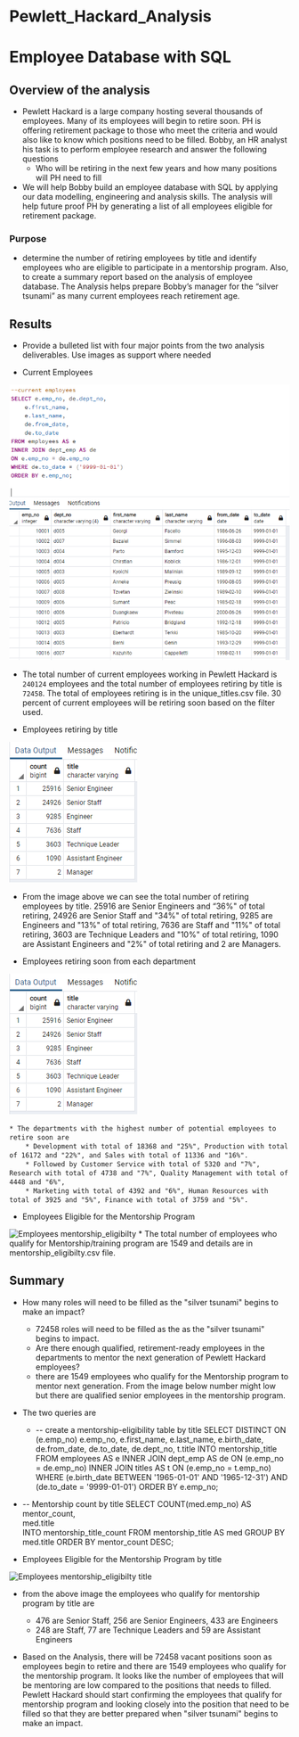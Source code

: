 # Pewlett_Hackard_Analysis
# **Employee Database with SQL** 
	
## **Overview of the analysis** 
* Pewlett Hackard is a large company hosting several thousands of employees. Many of its employees will begin to retire soon. PH is offering retirement package to those who meet the criteria and would also like to know which positions need to be filled. Bobby, an HR analyst his task is to perform employee research and answer the following questions 
	* Who will be retiring in the next few years and how many positions will PH need to fill 
* We will help Bobby build an employee database with SQL by applying our data modelling, engineering and analysis skills. The analysis will help future proof PH by generating a list of all employees eligible for retirement package.

### Purpose 
* determine the number of retiring employees by title and identify employees who are eligible to participate in a mentorship program. Also, to create a summary report based on the analysis of employee database. The Analysis helps prepare Bobby’s manager for the “silver tsunami” as many current employees reach retirement age.


## **Results**

* Provide a bulleted list with four major points from the two analysis deliverables. Use images as support where needed

* Current Employees 

![Current Employees](./Data/Current_Employees.png) 

* The total number of current employees working in Pewlett Hackard is `240124` employees and the total number of employees retiring by title is `72458`. The total of employees retiring is in the unique_titles.csv file. 30 percent of current employees will be retiring soon based on the filter used. 

* Employees retiring by title

![Employees retiring title](./Data/retiring_titles.png)

* From the image above we can see the total number of retiring employees by title. 25916 are Senior Engineers and “36%" of total retiring, 24926 are Senior Staff and "34%" of total retiring, 9285 are Engineers and "13%" of total retiring, 7636 are Staff and "11%" of total retiring, 3603 are Technique Leaders and "10%" of total retiring, 1090 are Assistant Engineers and "2%" of total retiring and 2 are Managers.

	 
* Employees retiring soon from each department 

![Employees retiring Dept](./Data/retiring_titles.png)

	* The departments with the highest number of potential employees to retire soon are 
		* Development with total of 18368 and "25%", Production with total of 16172 and "22%", and Sales with total of 11336 and "16%". 
		* Followed by Customer Service with total of 5320 and "7%", Research with total of 4738 and "7%", Quality Management with total of 4448 and "6%", 
		* Marketing with total of 4392 and "6%", Human Resources with total of 3925 and "5%", Finance with total of 3759 and "5%". 

* Employees Eligible for the Mentorship Program

![Employees mentorship_eligibilty](C:/Users/Ruth/Class/Pewlett_Hackard_Analysis/Data/mentorship_eligibilty.png)
	* The total number of employees who qualify for Mentorship/training program are 1549 and details are in mentorship_eligibilty.csv file.
	
	
## **Summary** 

* How many roles will need to be filled as the "silver tsunami" begins to make an impact?
	* 72458 roles will need to be filled as the as the "silver tsunami" begins to impact. 
	* Are there enough qualified, retirement-ready employees in the departments to mentor the next generation of Pewlett Hackard employees?
	* there are 1549 employees who qualify for the Mentorship program to mentor next generation. From the image below number might low but there are qualified senior employees in the mentorship program.

* The two queries are
	* -- create a mentorship-eligibility table by title
SELECT DISTINCT ON (e.emp_no) e.emp_no,
	e.first_name, 
	e.last_name, 
	e.birth_date,
	de.from_date,
	de.to_date,
	de.dept_no,
	t.title
INTO mentorship_title
FROM employees AS e
INNER JOIN dept_emp AS de
ON (e.emp_no = de.emp_no)
INNER JOIN titles AS t
ON (e.emp_no = t.emp_no)
WHERE (e.birth_date BETWEEN '1965-01-01' AND '1965-12-31')
AND (de.to_date = '9999-01-01')
ORDER BY e.emp_no;

* -- Mentorship count by title
SELECT COUNT(med.emp_no) AS mentor_count,	
	med.title	
INTO mentorship_title_count
FROM mentorship_title AS med
GROUP BY med.title
ORDER BY mentor_count DESC;

* Employees Eligible for the Mentorship Program by title 

![Employees mentorship_eligibilty title](C:/Users/Ruth/Class/Pewlett_Hackard_Analysis/Data/mentorship_title_count.png)

* from the above image the employees who qualify for mentorship program by title are 
	* 476 are Senior Staff, 256 are Senior Engineers, 433 are Engineers  
	* 248 are Staff, 77 are Technique Leaders and 59 are Assistant Engineers 

* Based on the Analysis, there will be 72458 vacant positions soon as employees begin to retire and there are 1549 employees who qualify for the mentorship program. It looks like the number of employees that will be mentoring are low compared to the positions that needs to filled. Pewlett Hackard should start confirming the employees that qualify for mentorship program and looking closely into the position that need to be filled so that they are better prepared when "silver tsunami" begins to make an impact.

